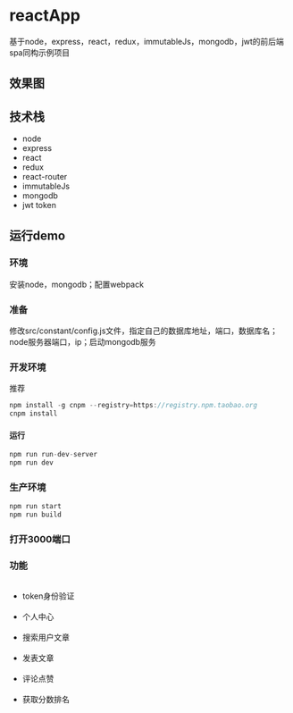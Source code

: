 # reactApp

基于node，express，react，redux，immutableJs，mongodb，jwt的前后端spa同构示例项目

## 效果图

## 技术栈

- node
- express
- react
- redux
- react-router
- immutableJs
- mongodb
- jwt token

## 运行demo

### 环境

安装node，mongodb；配置webpack

### 准备

修改src/constant/config.js文件，指定自己的数据库地址，端口，数据库名；node服务器端口，ip；启动mongodb服务


### 开发环境

推荐

```js
npm install -g cnpm --registry=https://registry.npm.taobao.org
cnpm install
```
#### 运行

```js
npm run run-dev-server
npm run dev
```

### 生产环境


```js
npm run start
npm run build
```

### 打开3000端口

### 功能

<ul>
    <li>token身份验证</li>
    <li>个人中心</li>
    <li>搜索用户文章</li>
    <li>发表文章</li>
    <li>评论点赞</li>
    <li>获取分数排名</li>
<ul>    
